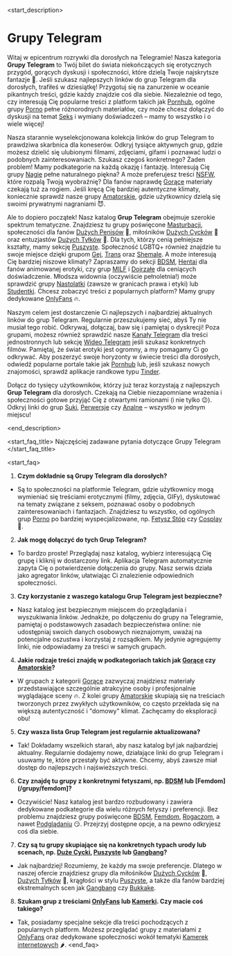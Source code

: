 <start_description>
# Grupy Telegram

Witaj w epicentrum rozrywki dla dorosłych na Telegramie! Nasza kategoria **Grupy Telegram** to Twój bilet do świata niekończących się erotycznych przygód, gorących dyskusji i społeczności, które dzielą Twoje najskrytsze fantazje 🔞. Jeśli szukasz najlepszych linków do grup Telegram dla dorosłych, trafiłeś w dziesiątkę! Przygotuj się na zanurzenie w oceanie pikantnych treści, gdzie każdy znajdzie coś dla siebie. Niezależnie od tego, czy interesują Cię popularne treści z platform takich jak [Pornhub](/grupy/pornhub), ogólne grupy [Porno](/grupy/porno) pełne różnorodnych materiałów, czy może chcesz dołączyć do dyskusji na temat [Seks](/grupy/seks) i wymiany doświadczeń – mamy to wszystko i o wiele więcej!

Nasza starannie wyselekcjonowana kolekcja linków do grup Telegram to prawdziwa skarbnica dla koneserów. Odkryj tysiące aktywnych grup, gdzie możesz dzielić się ulubionymi filmami, zdjęciami, gifami i poznawać ludzi o podobnych zainteresowaniach. Szukasz czegoś konkretnego? Żaden problem! Mamy podkategorie na każdą okazję i fantazję. Interesują Cię grupy [Nagie](/grupy/nagie) pełne naturalnego piękna? A może preferujesz treści [NSFW](/grupy/nsfw), które rozpalą Twoją wyobraźnię? Dla fanów naprawdę [Gorące](/grupy/gorace) materiały czekają tuż za rogiem. Jeśli kręcą Cię bardziej autentyczne klimaty, koniecznie sprawdź nasze grupy [Amatorskie](/grupy/amatorskie), gdzie użytkownicy dzielą się swoimi prywatnymi nagraniami 😈.

Ale to dopiero początek! Nasz katalog **Grup Telegram** obejmuje szerokie spektrum tematyczne. Znajdziesz tu grupy poświęcone [Masturbacji](/grupy/masturbacja), społeczności dla fanów [Dużych Penisów](/grupy/duzy-penis) 🍆, miłośników [Dużych Cycków](/grupy/duze-cycki) 🍈 oraz entuzjastów [Dużych Tyłków](/grupy/duzy-tylek) 🍑. Dla tych, którzy cenią pełniejsze kształty, mamy sekcję [Puszyste](/grupy/puszyste). Społeczność LGBTQ+ również znajdzie tu swoje miejsce dzięki grupom [Gej](/grupy/gej), [Trans](/grupy/trans) oraz [Shemale](/grupy/shemale). A może interesują Cię bardziej niszowe klimaty? Zapraszamy do sekcji [BDSM](/grupy/bdsm), [Hentai](/grupy/hentai) dla fanów animowanej erotyki, czy grup [MILF](/grupy/milf) i [Dojrzałe](/grupy/dojrzale) dla ceniących doświadczenie. Młodsza widownia (oczywiście pełnoletnia!) może sprawdzić grupy [Nastolatki](/grupy/nastolatki) (zawsze w granicach prawa i etyki) lub [Studentki](/grupy/studentki). Chcesz zobaczyć treści z popularnych platform? Mamy grupy dedykowane [OnlyFans](/grupy/onlyfans) 🔥.

Naszym celem jest dostarczenie Ci najlepszych i najbardziej aktualnych linków do grup Telegram. Regularnie przeszukujemy sieć, abyś Ty nie musiał tego robić. Odkrywaj, dołączaj, baw się i pamiętaj o dyskrecji! Poza grupami, możesz również sprawdzić nasze [Kanały Telegram](/kanaly) dla treści jednostronnych lub sekcję [Wideo Telegram](/wideo) jeśli szukasz konkretnych filmów. Pamiętaj, że świat erotyki jest ogromny, a my pomagamy Ci go odkrywać. Aby poszerzyć swoje horyzonty w świecie treści dla dorosłych, odwiedź popularne portale takie jak [Pornhub](https://www.pornhub.com) lub, jeśli szukasz nowych znajomości, sprawdź aplikacje randkowe typu [Tinder](https://tinder.com).

Dołącz do tysięcy użytkowników, którzy już teraz korzystają z najlepszych **Grup Telegram** dla dorosłych. Czekają na Ciebie niezapomniane wrażenia i społeczności gotowe przyjąć Cię z otwartymi ramionami (i nie tylko 😉). Odkryj linki do grup [Suki](/grupy/suki), [Perwersje](/grupy/perwersje) czy [Analne](/grupy/analne) – wszystko w jednym miejscu!

<end_description>

<start_faq_title>
Najczęściej zadawane pytania dotyczące Grupy Telegram
</start_faq_title>

<start_faq>
1. **Czym dokładnie są Grupy Telegram dla dorosłych?**
-   Są to społeczności na platformie Telegram, gdzie użytkownicy mogą wymieniać się treściami erotycznymi (filmy, zdjęcia, GIFy), dyskutować na tematy związane z seksem, poznawać osoby o podobnych zainteresowaniach i fantazjach. Znajdziesz tu wszystko, od ogólnych grup [Porno](/grupy/porno) po bardziej wyspecjalizowane, np. [Fetysz Stóp](/grupy/stopy) czy [Cosplay](/grupy/cosplay) 🔞.

2. **Jak mogę dołączyć do tych Grup Telegram?**
-   To bardzo proste! Przeglądaj nasz katalog, wybierz interesującą Cię grupę i kliknij w dostarczony link. Aplikacja Telegram automatycznie zapyta Cię o potwierdzenie dołączenia do grupy. Nasz serwis działa jako agregator linków, ułatwiając Ci znalezienie odpowiednich społeczności.

3. **Czy korzystanie z waszego katalogu Grup Telegram jest bezpieczne?**
-   Nasz katalog jest bezpiecznym miejscem do przeglądania i wyszukiwania linków. Jednakże, po dołączeniu do grupy na Telegramie, pamiętaj o podstawowych zasadach bezpieczeństwa online: nie udostępniaj swoich danych osobowych nieznajomym, uważaj na potencjalne oszustwa i korzystaj z rozsądkiem. My jedynie agregujemy linki, nie odpowiadamy za treści w samych grupach.

4. **Jakie rodzaje treści znajdę w podkategoriach takich jak [Gorące](/grupy/gorace) czy [Amatorskie](/grupy/amatorskie)?**
-   W grupach z kategorii [Gorące](/grupy/gorace) zazwyczaj znajdziesz materiały przedstawiające szczególnie atrakcyjne osoby i profesjonalnie wyglądające sceny 🔥. Z kolei grupy [Amatorskie](/grupy/amatorskie) skupiają się na treściach tworzonych przez zwykłych użytkowników, co często przekłada się na większą autentyczność i "domowy" klimat. Zachęcamy do eksploracji obu!

5. **Czy wasza lista Grup Telegram jest regularnie aktualizowana?**
-   Tak! Dokładamy wszelkich starań, aby nasz katalog był jak najbardziej aktualny. Regularnie dodajemy nowe, działające linki do grup Telegram i usuwamy te, które przestały być aktywne. Chcemy, abyś zawsze miał dostęp do najlepszych i najświeższych treści.

6. **Czy znajdę tu grupy z konkretnymi fetyszami, np. [BDSM](/grupy/bdsm) lub [Femdom](/grupy/femdom]?**
-   Oczywiście! Nasz katalog jest bardzo rozbudowany i zawiera dedykowane podkategorie dla wielu różnych fetyszy i preferencji. Bez problemu znajdziesz grupy poświęcone [BDSM](/grupy/bdsm), [Femdom](/grupy/femdom), [Rogaczom](/grupy/rogacz), a nawet [Podglądaniu](/grupy/podgladanie) 😏. Przejrzyj dostępne opcje, a na pewno odkryjesz coś dla siebie.

7. **Czy są tu grupy skupiające się na konkretnych typach urody lub scenach, np. [Duże Cycki](/grupy/duze-cycki), [Puszyste](/grupy/puszyste) lub [Gangbang](/grupy/gangbang)?**
-   Jak najbardziej! Rozumiemy, że każdy ma swoje preferencje. Dlatego w naszej ofercie znajdziesz grupy dla miłośników [Dużych Cycków](/grupy/duze-cycki) 🍈, [Dużych Tyłków](/grupy/duzy-tylek) 🍑, krągłości w stylu [Puszyste](/grupy/puszyste), a także dla fanów bardziej ekstremalnych scen jak [Gangbang](/grupy/gangbang) czy [Bukkake](/grupy/bukkake).

8. **Szukam grup z treściami [OnlyFans](/grupy/onlyfans) lub [Kamerki](/grupy/kamerki). Czy macie coś takiego?**
-   Tak, posiadamy specjalne sekcje dla treści pochodzących z popularnych platform. Możesz przeglądać grupy z materiałami z [OnlyFans](/grupy/onlyfans) oraz dedykowane społeczności wokół tematyki [Kamerek internetowych](/grupy/kamerki) 🌶️.
<end_faq>